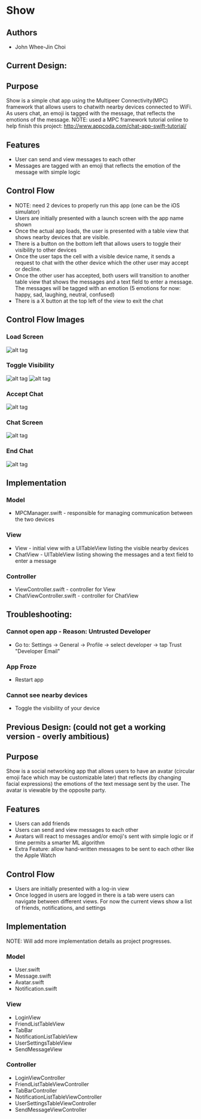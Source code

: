 # Show

## Authors
* John Whee-Jin Choi

## Current Design:

## Purpose
Show is a simple chat app using the Multipeer Connectivity(MPC) framework 
that allows users to chatwith nearby devices connected to WiFi. As users chat, 
an emoji is tagged with the message, that reflects the emotions of the message. 
NOTE: used a MPC framework tutorial online to help finish this project:
http://www.appcoda.com/chat-app-swift-tutorial/

## Features
* User can send and view messages to each other
* Messages are tagged with an emoji that reflects the emotion of the message
with simple logic

## Control Flow
* NOTE: need 2 devices to properly run this app (one can be the iOS simulator)
* Users are initially presented with a launch screen with the app name shown
* Once the actual app loads, the user is presented with a table view that shows
nearby devices that are visible.
* There is a button on the bottom left that allows users to toggle their visibility
to other devices
* Once the user taps the cell with a visible device name, it sends a request to chat 
with the other device which the other user may accept or decline.
* Once the other user has accepted, both users will transition to another table view
that shows the messages and a text field to enter a message. The messages will be 
tagged with an emotion (5 emotions for now: happy, sad, laughing, neutral, confused)
* There is a X button at the top left of the view to exit the chat

## Control Flow Images

### Load Screen
![alt tag](https://raw.github.com/choi7326/ios-decal-proj4/master/screenshots/LoadScreen.png)

### Toggle Visibility
![alt tag](https://raw.github.com/choi7326/ios-decal-proj4/master/screenshots/ChangeVisibility1.png) ![alt tag](https://raw.github.com/choi7326/ios-decal-proj4/master/screenshots/ChangeVisibility2.png)

### Accept Chat
![alt tag](https://raw.github.com/choi7326/ios-decal-proj4/master/screenshots/AcceptChat.png)

### Chat Screen
![alt tag](https://raw.github.com/choi7326/ios-decal-proj4/master/screenshots/ChatScreen.png)

### End Chat
![alt tag](https://raw.github.com/choi7326/ios-decal-proj4/master/screenshots/EndChat.png)

## Implementation
### Model
* MPCManager.swift - responsible for managing communication between the two devices 

### View
* View - initial view with a UITableView listing the visible nearby devices
* ChatView - UITableView listing showing the messages and a text field to enter
a message

### Controller
* ViewController.swift - controller for View
* ChatViewController.swift - controller for ChatView

## Troubleshooting:
### Cannot open app - Reason: Untrusted Developer 
* Go to: Settings -> General -> Profile -> select developer -> tap Trust "Developer Email"

### App Froze
* Restart app

### Cannot see nearby devices
* Toggle the visibility of your device

## Previous Design: (could not get a working version - overly ambitious)

## Purpose
Show is a social networking app that allows users to have an avatar 
(circular emoji face which may be customizable later) that reflects 
(by changing facial expressions) the emotions of the text message sent 
by the user. The avatar is viewable by the opposite party.

## Features
* Users can add friends
* Users can send and view messages to each other
* Avatars will react to messages and/or emoji's sent with simple logic or 
if time permits a smarter ML algorithm
* Extra Feature: allow hand-written messages to be sent to each other like 
the Apple Watch

## Control Flow
* Users are initially presented with a log-in view
* Once logged in users are logged in there is a tab were users can navigate 
between different views. For now the current views show a list of friends, 
notifications, and settings

## Implementation
NOTE: Will add more implementation details as project progresses.
### Model
* User.swift
* Message.swift
* Avatar.swift
* Notification.swift

### View
* LoginView
* FriendListTableView
* TabBar
* NotificationListTableView
* UserSettingsTableView
* SendMessageView

### Controller
* LoginViewController
* FriendListTableViewController
* TabBarController
* NotificationListTableViewController
* UserSettingsTableViewController
* SendMessageViewController
